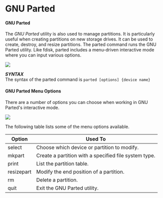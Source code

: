 # GNU Parted

#### GNU Parted

The _GNU Parted_ utility is also used to manage partitions. It is particularly useful when creating partitions on new storage drives. It can be used to create, destroy, and resize partitions. The parted command runs the GNU Parted utility. Like fdisk, parted includes a menu-driven interactive mode where you can input various options.

![](04.%20Modul%20Managing%20Storage/img/gnuparted.png)

**_SYNTAX_**  
The syntax of the parted command is `parted [options] {device name}`

#### GNU Parted Menu Options

There are a number of options you can choose when working in GNU Parted's interactive mode.

![](04.%20Modul%20Managing%20Storage/img/gnumenu.png)

The following table lists some of the menu options available.

Option | Used To
---- | ----
select | Choose which device or partition to modify.
mkpart | Create a partition with a specified file system type.
print | List the partition table.
resizepart  | Modify the end position of a partition.
rm | Delete a partition.
quit | Exit the GNU Parted utility.

